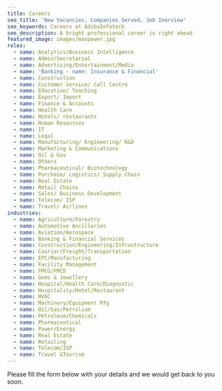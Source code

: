 ```yaml
---
title: Careers
seo_title: 'New Vacancies, Companies Served, Job Inerview'
seo_keywords: Careers at AdibaInfotech
seo_description: A bright professional career is right ahead
featured_image: images/manpower.jpg
roles:
  - name: Analytics/Business Intelligence
  - name: Admin/Secretarial
  - name: Advertising/Entertainment/Media
  - name: 'Banking - name: Insurance & Financial'
  - name: Construction
  - name: Customer Service/ Call Centre
  - name: Education/ Teaching
  - name: Export/ Import
  - name: Finance & Accounts
  - name: Health Care
  - name: Hotels/ restaurants
  - name: Human Resources
  - name: IT
  - name: Legal
  - name: Manufacturing/ Engineering/ R&D
  - name: Marketing & Communications
  - name: Oil & Gas
  - name: Others
  - name: Pharmaceutical/ Biotechnology
  - name: Purchase/ Logistics/ Supply Chain
  - name: Real Estate
  - name: Retail Chains
  - name: Sales/ Business Development
  - name: Telecom/ ISP
  - name: Travel/ Airlines
industries:
  - name: Agriculture/Forestry
  - name: Automotive Ancillaries
  - name: Aviation/Aerospace
  - name: Banking & Financial Services
  - name: Construction/Engineering/Infrastructure
  - name: Courier/Freight/Transportation
  - name: EPC/Manufacturing
  - name: Facility Management
  - name: FMCG/FMCD
  - name: Gems & Jewellery
  - name: Hospital/Health Care/Diagnostic
  - name: Hospitality/Hotel/Restaurant
  - name: HVAC
  - name: Machinery/Equipment Mfg
  - name: Oil/Gas/Petrolium
  - name: Petroleum/Chemicals
  - name: Pharmaceutical
  - name: Power/Energy
  - name: Real Estate
  - name: Retailing
  - name: Telecom/ISP
  - name: Travel &Tourism
---
```

Please fill the form below with your details and we would get back to you soon.
